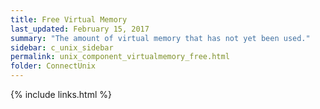 ```yaml
---
title: ﻿Free Virtual Memory
last_updated: February 15, 2017
summary: "The amount of virtual memory that has not yet been used."
sidebar: c_unix_sidebar
permalink: unix_component_virtualmemory_free.html
folder: ConnectUnix
---
```


{% include links.html %}
